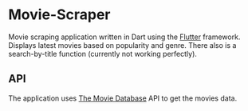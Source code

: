 # Movie-Scraper

Movie scraping application written in Dart using the [Flutter](https://flutter.dev/) framework.
Displays latest movies based on popularity and genre. There also is a search-by-title function (currently not working perfectly).


## API
The application uses [The Movie Database](https://www.themoviedb.org) API to get the movies data.
